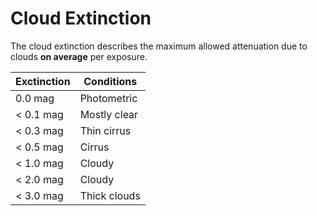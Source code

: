 # Cloud Extinction

The cloud extinction describes the maximum allowed attenuation due to clouds **on average** per exposure.

Exctinction | Conditions
----------- | ----------
0.0 mag     | Photometric
< 0.1 mag   | Mostly clear 
< 0.3 mag   | Thin cirrus
< 0.5 mag   | Cirrus
< 1.0 mag   | Cloudy
< 2.0 mag   | Cloudy
< 3.0 mag   | Thick clouds
